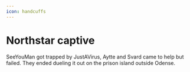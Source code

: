 ```yaml
---
icon: handcuffs
---
```


# Northstar captive

SeeYouMan got trapped by JustAVirus, Aytte and Svard came to help but failed. They ended dueling it out on the prison island outside Odense.
